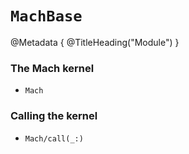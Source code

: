 # ``MachBase``

@Metadata {
    @TitleHeading("Module")
}

### The Mach kernel

- ``Mach``

### Calling the kernel

- ``Mach/call(_:)``